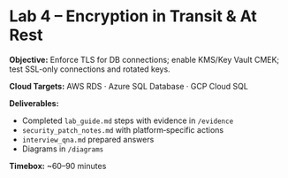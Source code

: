 
# Lab 4 – Encryption in Transit & At Rest

**Objective:** Enforce TLS for DB connections; enable KMS/Key Vault CMEK; test SSL-only connections and rotated keys.

**Cloud Targets:** AWS RDS · Azure SQL Database · GCP Cloud SQL

**Deliverables:**
- Completed `lab_guide.md` steps with evidence in `/evidence`
- `security_patch_notes.md` with platform‑specific actions
- `interview_qna.md` prepared answers
- Diagrams in `/diagrams`

**Timebox:** ~60–90 minutes

